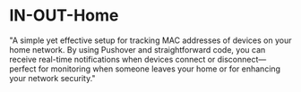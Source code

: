 # IN-OUT-Home
"A simple yet effective setup for tracking MAC addresses of devices on your home network. By using Pushover and straightforward code, you can receive real-time notifications when devices connect or disconnect—perfect for monitoring when someone leaves your home or for enhancing your network security."
